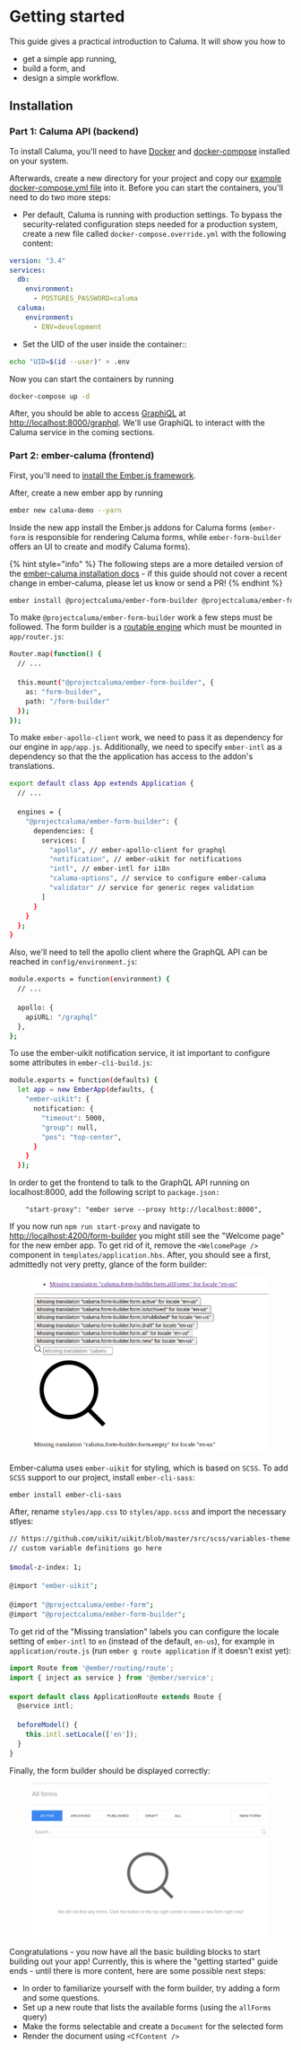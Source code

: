 # Getting started

This guide gives a practical introduction to Caluma. It will show you how to

* get a simple app running,
* build a form, and
* design a simple workflow.

## Installation

### Part 1: Caluma API (backend)

To install Caluma, you'll need to have [Docker](https://docs.docker.com/install/) and [docker-compose](https://docs.docker.com/compose/install/) installed on your system.

Afterwards, create a new directory for your project and copy our [example docker-compose.yml file](https://github.com/projectcaluma/caluma/blob/main/docker-compose.yml) into it. Before you can start the containers, you'll need to do two more steps:

* Per default, Caluma is running with production settings. To bypass the security-related configuration steps needed for a production system, create a new file called `docker-compose.override.yml` with the following content:

```yaml
version: "3.4"
services:
  db:
    environment:
      - POSTGRES_PASSWORD=caluma
  caluma:
    environment:
      - ENV=development
```

* Set the UID of the user inside the container::

```bash
echo "UID=$(id --user)" > .env
```

Now you can start the containers by running

```bash
docker-compose up -d
```

After, you should be able to access [GraphiQL](https://github.com/graphql/graphiql) at [http://localhost:8000/graphql](http://localhost:8000/graphql). We'll use GraphiQL to interact with the Caluma service in the coming sections.

### Part 2: ember-caluma (frontend)

First, you'll need to [install the Ember.js framework](https://guides.emberjs.com/release/getting-started/quick-start/).

After, create a new ember app by running

```bash
ember new caluma-demo --yarn
```

Inside the new app install the Ember.js addons for Caluma forms (`ember-form` is responsible for rendering Caluma forms, while `ember-form-builder` offers an UI to create and modify Caluma forms).

{% hint style="info" %}
The following steps are a more detailed version of the [ember-caluma installation docs](https://docs.caluma.io/ember-caluma/docs) - if this guide should not cover a recent change in ember-caluma, please let us know or send a PR!
{% endhint %}

```bash
ember install @projectcaluma/ember-form-builder @projectcaluma/ember-form
```

To make `@projectcaluma/ember-form-builder` work a few steps must be followed. The form builder is a [routable engine](http://ember-engines.com) which must be mounted in `app/router.js`:

```bash
Router.map(function() {
  // ...

  this.mount("@projectcaluma/ember-form-builder", {
    as: "form-builder",
    path: "/form-builder"
  });
});
```

To make `ember-apollo-client` work, we need to pass it as dependency for our engine in `app/app.js`. Additionally, we need to specify `ember-intl` as a dependency so that the the application has access to the addon's translations.

```bash
export default class App extends Application {
  // ...

  engines = {
    "@projectcaluma/ember-form-builder": {
      dependencies: {
        services: [
          "apollo", // ember-apollo-client for graphql
          "notification", // ember-uikit for notifications
          "intl", // ember-intl for i18n
          "caluma-options", // service to configure ember-caluma
          "validator" // service for generic regex validation
        ]
      }
    }
  };
}
```

Also, we'll need to tell the apollo client where the GraphQL API can be reached in `config/environment.js`:

```bash
module.exports = function(environment) {
  // ...

  apollo: {
    apiURL: "/graphql"
  },
};
```

To use the ember-uikit notification service, it ist important to configure some attributes in `ember-cli-build.js`:

```bash
module.exports = function(defaults) {
  let app = new EmberApp(defaults, {
    "ember-uikit": {
      notification: {
        "timeout": 5000,
        "group": null,
        "pos": "top-center",
      }
    }
  });
```

In order to get the frontend to talk to the GraphQL API running on localhost:8000, add the following script to `package.json:`

```
    "start-proxy": "ember serve --proxy http://localhost:8000",
```

If you now run `npm run start-proxy` and navigate to [http://localhost:4200/form-builder](http://localhost:4200/form-builder) you might still see the "Welcome page" for the new ember app. To get rid of it, remove the `<WelcomePage />` component in `templates/application.hbs`. After, you should see a first, admittedly not very pretty, glance of the form builder:

<figure><img src="../.gitbook/assets/Screenshot from 2023-04-10 17-10-47.png" alt=""><figcaption></figcaption></figure>

Ember-caluma uses `ember-uikit` for styling, which is based on `SCSS`. To add `SCSS` support to our project, install `ember-cli-sass`:

```
ember install ember-cli-sass
```

After, rename `styles/app.css` to `styles/app.scss` and import the necessary stlyes:

```bash
// https://github.com/uikit/uikit/blob/master/src/scss/variables-theme.scss
// custom variable definitions go here

$modal-z-index: 1;

@import "ember-uikit";

@import "@projectcaluma/ember-form";
@import "@projectcaluma/ember-form-builder";
```

To get rid of the "Missing translation" labels you can configure the locale setting of `ember-intl` to `en` (instead of the default, `en-us`), for example in `application/route.js` (run `ember g route application` if it doesn't exist yet):

```javascript
import Route from '@ember/routing/route';
import { inject as service } from '@ember/service';

export default class ApplicationRoute extends Route {
  @service intl;

  beforeModel() {
    this.intl.setLocale(['en']);
  }
}
```

Finally, the form builder should be displayed correctly:

<figure><img src="../.gitbook/assets/Screenshot from 2023-04-10 17-19-20.png" alt=""><figcaption></figcaption></figure>

Congratulations - you now have all the basic building blocks to start building out your app! Currently, this is where the "getting started" guide ends - until there is more content, here are some possible next steps:

* In order to familiarize yourself with the form builder, try adding a form and some questions.
* Set up a new route that lists the available forms (using the `allForms` query)
* Make the forms selectable and create a `Document` for the selected form
* Render the document using `<CfContent />`
